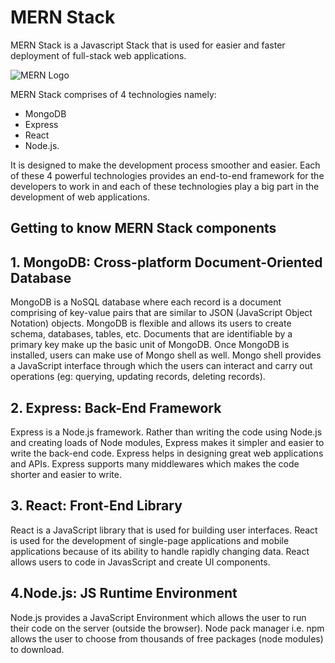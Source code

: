 # MERN Stack
MERN Stack is a Javascript Stack that is used for easier and faster deployment of full-stack web applications.

![MERN Logo](https://miro.medium.com/max/680/0*Q8e7_VJdY02LK6PU)

MERN Stack comprises of 4 technologies namely: 
* MongoDB 
* Express
* React
* Node.js.

It is designed to make the development process smoother and easier. Each of these 4 powerful technologies provides an end-to-end framework for the developers to work in and each of these technologies play a big part in the development of web applications.

## Getting to know MERN Stack components

**1. MongoDB: Cross-platform Document-Oriented Database**
---
MongoDB is a NoSQL database where each record is a document comprising of key-value pairs that are similar to JSON (JavaScript Object Notation) objects. MongoDB is flexible and allows its users to create schema, databases, tables, etc. Documents that are identifiable by a primary key make up the basic unit of MongoDB. Once MongoDB is installed, users can make use of Mongo shell as well. Mongo shell provides a JavaScript interface through which the users can interact and carry out operations (eg: querying, updating records, deleting records).

**2. Express: Back-End Framework** 
---
Express is a Node.js framework. Rather than writing the code using Node.js and creating loads of Node modules, Express makes it simpler and easier to write the back-end code. Express helps in designing great web applications and APIs. Express supports many middlewares which makes the code shorter and easier to write.

**3. React: Front-End Library**
---
React is a JavaScript library that is used for building user interfaces. React is used for the development of single-page applications and mobile applications because of its ability to handle rapidly changing data. React allows users to code in JavasScript and create UI components. 

**4.Node.js: JS Runtime Environment**
---
Node.js provides a JavaScript Environment which allows the user to run their code on the server (outside the browser). Node pack manager i.e. npm allows the user to choose from thousands of free packages (node modules) to download. 